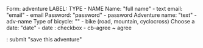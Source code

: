 Form: adventure
  LABEL: TYPE - NAME
  Name: "full name" - text
  email: "email" - email
  Password: "password" - password
  Adventure name: "text" - adv-name
  Type of bicycle: "" - bike (road, mountain, cyclocross)
  Choose a date: "date" - date
  : checkbox - cb-agree ~ agree

  : submit "save this adventure"